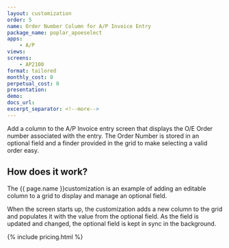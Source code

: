 ```yaml
---
layout: customization
order: 5
name: Order Number Column for A/P Invoice Entry
package_name: poplar_apoeselect
apps:
    - A/P
views:
screens:
    - AP2100
format: tailored
monthly_cost: 0
perpetual_cost: 0
presentation: 
demo: 
docs_url:
excerpt_separator: <!--more-->
---
```


Add a column to the A/P Invoice entry screen that displays the O/E Order 
number associated with the entry.  The Order Number is stored in an 
optional field and a finder provided in the grid to make selecting a valid
order easy.
<!--more-->

## How does it work?

The {{ page.name }}customization is an example of adding an editable column to
a grid to display and manage an optional field.  

When the screen starts up, the customization adds a new column to the grid
and populates it with the value from the optional field.  As the field is
updated and changed, the optional field is kept in sync in the background.

{% include pricing.html %}
